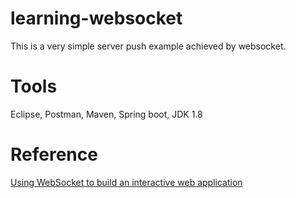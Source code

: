 # learning-websocket

This is a very simple server push example achieved by websocket.

# Tools
Eclipse, Postman, Maven, Spring boot, JDK 1.8

# Reference
[Using WebSocket to build an interactive web application](https://spring.io/guides/gs/messaging-stomp-websocket/)
